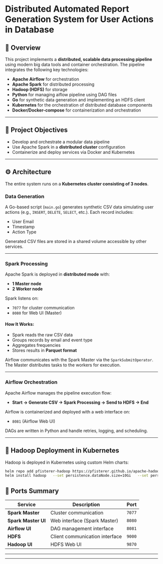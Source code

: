 # Distributed Automated Report Generation System for User Actions in Database


## 📌 Overview

This project implements a **distributed, scalable data processing pipeline** using modern big data tools and container orchestration. 
The pipeline integrates the following key technologies:

- **Apache Airflow** for orchestration
- **Apache Spark** for distributed processing
- **Hadoop (HDFS)** for storage
- **Python** for managing aiflow pipeline using DAG files 
- **Go** for synthetic data generation and implementing an HDFS client
- **Kubernetes** for the orchestration of distributed database components 
- **Docker/Docker-compose** for containerization and orchestration 

---

## 🎯 Project Objectives

- Develop and orchestrate a modular data pipeline
- Use Apache Spark in a **distributed cluster** configuration
- Containerize and deploy services via Docker and Kubernetes

---

## ⚙️ Architecture

The entire system runs on a **Kubernetes cluster consisting of 3 nodes**.

### **Data Generation**

A Go-based script (`main.go`) generates synthetic CSV data simulating user actions (e.g., `INSERT`, `DELETE`, `SELECT`, etc.). Each record includes:
- User Email
- Timestamp
- Action Type

Generated CSV files are stored in a shared volume accessible by other services.

---

### **Spark Processing**

Apache Spark is deployed in **distributed mode** with:
- **1 Master node**
- **2 Worker node**

Spark listens on:
- `7077` for cluster communication
- `8080` for Web UI (Master)

#### How It Works:
- Spark reads the raw CSV data
- Groups records by email and event type
- Aggregates frequencies
- Stores results in **Parquet format**

Airflow communicates with the Spark Master via the `SparkSubmitOperator`. The Master distributes tasks to the workers for execution.

---

### **Airflow Orchestration**

Apache Airflow manages the pipeline execution flow:

- **Start → Generate CSV → Spark Processing → Send to HDFS → End**

Airflow is containerized and deployed with a web interface on:

- `8081` (Airflow Web UI)

DAGs are written in Python and handle retries, logging, and scheduling.

---

## 🧱 Hadoop Deployment in Kubernetes

Hadoop is deployed in Kubernetes using custom Helm charts:

```bash
helm repo add pfisterer-hadoop https://pfisterer.github.io/apache-hadoop-helm/
helm install hadoop   --set persistence.dataNode.size=10Gi   --set persistence.nameNode.size=10Gi pfisterer-hadoop/hadoop
```




## 🔌 Ports Summary

| Service            | Description                  | Port   |
|--------------------|------------------------------|--------|
| **Spark Master**   | Cluster communication        | `7077` |
| **Spark Master UI**| Web interface (Spark Master) | `8080` |
| **Airflow UI**     | DAG management interface     | `8081` |
| **HDFS** |  Client communication interface   | `9000` |
| **Hadoop UI**      | HDFS Web UI       | `9870` |

---

---
